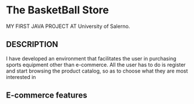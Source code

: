 <h1> The BasketBall Store </h1>
<p> MY FIRST JAVA PROJECT AT University of Salerno. </p>

<h2> DESCRIPTION </h2>
<p> I have developed an environment that facilitates the user in purchasing sports equipment other than e-commerce. All the user has to do is register and start browsing the product catalog, so as to choose what they are most interested in </p>

<h2>E-commerce features</h2>
